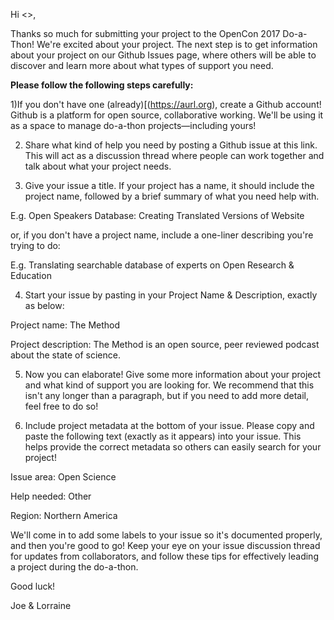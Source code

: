 Hi <<name>>,

Thanks so much for submitting your project to the OpenCon 2017 Do-a-Thon! We're excited about your project. The next step is to get information about your project on our Github Issues page, where others will be able to discover and learn more about what types of support you need.  

**Please follow the following steps carefully:**

1)If you don't have one (already)[(https://aurl.org), create a Github account! Github is a platform for open source, collaborative working. We'll be using it as a space to manage do-a-thon projects—including yours! 

2) Share what kind of help you need by posting a Github issue at this link. This will act as a discussion thread where people can work together and talk about what your project needs. 

3) Give your issue a title. If your project has a name, it should include the project name, followed by a brief summary of what you need help with. 

E.g. Open Speakers Database: Creating Translated Versions of Website

or, if you don't have a project name, include a one-liner describing you're trying to do:

E.g. Translating searchable database of experts on Open Research & Education 

4) Start your issue by pasting in your Project Name & Description, exactly as below:  

Project name: The Method

Project description: The Method is an open source, peer reviewed podcast about the state of science. 

5) Now you can elaborate! Give some more information about your project and what kind of support you are looking for. We recommend that this isn't any longer than a paragraph, but if you need to add more detail, feel free to do so! 

6) Include project metadata at the bottom of your issue. Please copy and paste the following text (exactly as it appears) into your issue. This helps provide the correct metadata so others can easily search for your project! 

Issue area: Open Science

Help needed: Other

Region: Northern America

We'll come in to add some labels to your issue so it's documented properly, and then you're good to go! Keep your eye on your issue discussion thread for updates from collaborators, and follow these tips for effectively leading a project during the do-a-thon.

Good luck!

Joe & Lorraine
